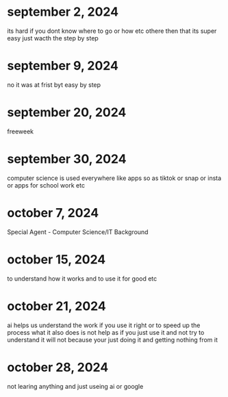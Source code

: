 # september 2, 2024
its hard if you dont know where to go or how etc othere then that its super easy just wacth the step by step
# september 9, 2024
no it was at frist byt easy by step 
# september 20, 2024
freeweek
# september 30, 2024
computer science is used everywhere like apps so as tiktok or snap or insta or apps for school work etc 
# october 7, 2024
Special Agent - Computer Science/IT Background
# october 15, 2024 
to understand how it works and to use it for good etc
# october 21, 2024
ai helps us understand the work if you use it right or to speed up the process what it also does is not help as if you just use it and not try to understand it will not because your just doing it and getting nothing from it
# october 28, 2024
not learing anything and just useing ai or google
